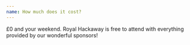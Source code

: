 ```yaml
---
name: How much does it cost?
---
```


£0 and your weekend. Royal Hackaway is free to attend with everything provided by our wonderful sponsors!